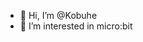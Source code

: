 - 👋 Hi, I’m @Kobuhe
- 👀 I’m interested in micro:bit

<!---
Kobuhe/Kobuhe is a ✨ special ✨ repository because its `README.md` (this file) appears on your GitHub profile.
You can click the Preview link to take a look at your changes.
--->
